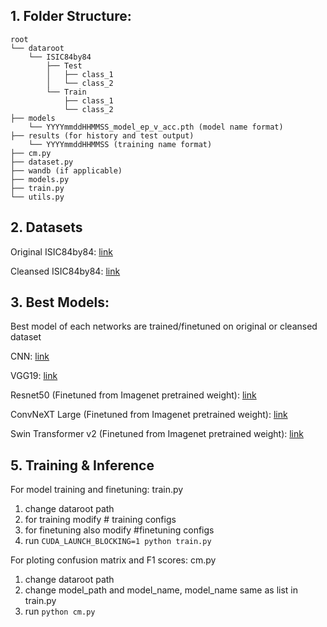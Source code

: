 <h2>1. Folder Structure:</h2> 

```
root
└── dataroot
    └── ISIC84by84
        ├── Test
        │   ├── class_1
        │   └── class_2
        └── Train
            ├── class_1
            └── class_2
├── models
    └── YYYYmmddHHMMSS_model_ep_v_acc.pth (model name format)
├── results (for history and test output)
    └── YYYYmmddHHMMSS (training name format)
├── cm.py
├── dataset.py 
├── wandb (if applicable)
├── models.py
├── train.py
└── utils.py
```

<h2>2. Datasets</h2>  

Original ISIC84by84: [link](https://portland-my.sharepoint.com/:u:/g/personal/szfung9-c_my_cityu_edu_hk/ERZovvPIWtJHtDzDMr6qjcMB-e-1LD91YhZ2jZXQ9DjjlQ?e=AjCdJ6)

Cleansed ISIC84by84: [link](https://drive.google.com/file/d/1WYQ3FPrdfN4c6FLp9_f_wQNZe4D2wHMo/view?usp=sharing)


<h2>3. Best Models:</h2> 

Best model of each networks are trained/finetuned on original or cleansed dataset

CNN: [link](https://portland-my.sharepoint.com/:u:/g/personal/szfung9-c_my_cityu_edu_hk/ESHombM__v1LiuUuGdtUpLcBB_Xi-ojziah5jdyTchR5Bg?e=2cvISS)

VGG19: [link](https://portland-my.sharepoint.com/:u:/g/personal/szfung9-c_my_cityu_edu_hk/EdxUBmfARNZIpP_CsexoH9AB1dBcGb-KJ8FwuzH0qlgZyQ?e=xsEQ18)

Resnet50  (Finetuned from Imagenet pretrained weight): [link](https://portland-my.sharepoint.com/:u:/g/personal/szfung9-c_my_cityu_edu_hk/ERXEZIn1NehFjOzuGbr7P8ABnt35KIR23vtRiMa-lhXx2A?e=K6A4Bv)

ConvNeXT Large (Finetuned from Imagenet pretrained weight): [link](https://portland-my.sharepoint.com/:u:/g/personal/szfung9-c_my_cityu_edu_hk/EbrnGWzNGdtKtuk_zuGqLv8BGzBG_yDsjH6pBsLGCrPkMA?e=j24kHt)

Swin Transformer v2 (Finetuned from Imagenet pretrained weight): [link](https://portland-my.sharepoint.com/:u:/g/personal/szfung9-c_my_cityu_edu_hk/EW2aLbpq_3pIoZD073MIsyQBZkL0bcxSfIAuMFV-MdyzCQ?e=h4zQ9b)


<h2>5. Training & Inference</h2>  

For model training and finetuning:
train.py
1. change dataroot path 
2. for training modify # training configs 
3. for finetuning also modify #finetuning configs 
4. run ```CUDA_LAUNCH_BLOCKING=1 python train.py ``` 

For ploting confusion matrix and F1 scores:
cm.py
1. change dataroot path
2. change model_path and model_name, model_name same as list in train.py
3. run ```python cm.py ```
